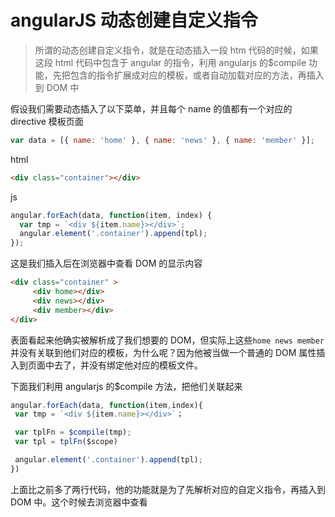 <!-- Date: 2016-07-02 13:10:53 -->

# angularJS 动态创建自定义指令

> 所谓的动态创建自定义指令，就是在动态插入一段 htm 代码的时候，如果这段 html 代码中包含于 angular 的指令，利用 angularjs 的$compile 功能，先把包含的指令扩展成对应的模板，或者自动加载对应的方法，再插入到 DOM 中

假设我们需要动态插入了以下菜单，并且每个 name 的值都有一个对应的 directive 模板页面

```js
var data = [{ name: 'home' }, { name: 'news' }, { name: 'member' }];
```

html

```html
<div class="container"></div>
```

js

```js
angular.forEach(data, function(item, index) {
  var tmp = `<div ${item.name}></div>`;
  angular.element('.container').append(tpl);
});
```

这是我们插入后在浏览器中查看 DOM 的显示内容

```html
<div class="container" >
     <div home></div>
     <div news></div>
     <div member></div>
</div>
```

表面看起来他确实被解析成了我们想要的 DOM，但实际上这些`home news member`并没有关联到他们对应的模板，为什么呢？因为他被当做一个普通的 DOM 属性插入到页面中去了，并没有绑定他对应的模板文件。

下面我们利用 angularjs 的$compile 方法，把他们关联起来

```js
angular.forEach(data, function(item,index){
 var tmp = `<div ${item.name}></div>`；

 var tplFn = $compile(tmp);
 var tpl = tplFn($scope)

 angular.element('.container').append(tpl);
})
```

上面比之前多了两行代码，他的功能就是为了先解析对应的自定义指令，再插入到 DOM 中。这个时候去浏览器中查看
